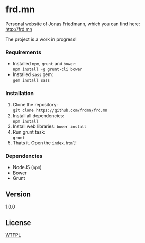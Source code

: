 frd.mn
======

Personal website of Jonas Friedmann, which you can find here: http://frd.mn

The project is a work in progress!

### Requirements

* Installed `npm`, `grunt` and `bower`:  
  `npm install -g grunt-cli bower`
* Installed `sass` gem:  
  `gem install sass`

### Installation

1. Clone the repository:  
  `git clone https://github.com/frdmn/frd.mn`
2. Install all dependencies:  
  `npm install`
3. Install web libraries: 
  `bower install`
4. Run grunt task:  
  `grunt`
5. Thats it. Open the `index.html`!

### Dependencies

* NodeJS (`npm`)
* Bower
* Grunt

## Version

1.0.0

## License

[WTFPL](LICENSE)
